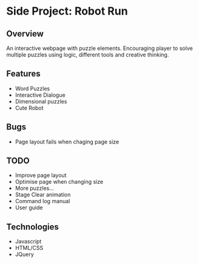 # Side Project: Robot Run

## Overview

An interactive webpage with puzzle elements. Encouraging player to solve multiple puzzles using logic, different tools and creative thinking.

## Features
- Word Puzzles
- Interactive Dialogue
- Dimensional puzzles
- Cute Robot

## Bugs 
- Page layout fails when chaging page size

## TODO
- Improve page layout
- Optimise page when changing size
- More puzzles...
- Stage Clear animation
- Command log manual
- User guide

## Technologies 
- Javascript
- HTML/CSS
- JQuery